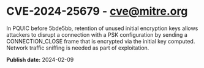 # CVE-2024-25679 - cve@mitre.org

In PQUIC before 5bde5bb, retention of unused initial encryption keys allows attackers to disrupt a connection with a PSK configuration by sending a CONNECTION_CLOSE frame that is encrypted via the initial key computed. Network traffic sniffing is needed as part of exploitation.

**Publish date:** 2024-02-09
